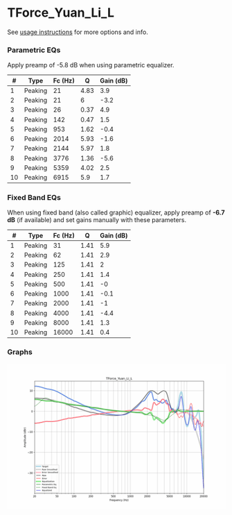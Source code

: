 # TForce_Yuan_Li_L
See [usage instructions](https://github.com/jaakkopasanen/AutoEq#usage) for more options and info.

### Parametric EQs
Apply preamp of -5.8 dB when using parametric equalizer.

|   # | Type    |   Fc (Hz) |    Q |   Gain (dB) |
|-----|---------|-----------|------|-------------|
|   1 | Peaking |        21 | 4.83 |         3.9 |
|   2 | Peaking |        21 | 6    |        -3.2 |
|   3 | Peaking |        26 | 0.37 |         4.9 |
|   4 | Peaking |       142 | 0.47 |         1.5 |
|   5 | Peaking |       953 | 1.62 |        -0.4 |
|   6 | Peaking |      2014 | 5.93 |        -1.6 |
|   7 | Peaking |      2144 | 5.97 |         1.8 |
|   8 | Peaking |      3776 | 1.36 |        -5.6 |
|   9 | Peaking |      5359 | 4.02 |         2.5 |
|  10 | Peaking |      6915 | 5.9  |         1.7 |

### Fixed Band EQs
When using fixed band (also called graphic) equalizer, apply preamp of **-6.7 dB** (if available) and set gains manually with these parameters.

|   # | Type    |   Fc (Hz) |    Q |   Gain (dB) |
|-----|---------|-----------|------|-------------|
|   1 | Peaking |        31 | 1.41 |         5.9 |
|   2 | Peaking |        62 | 1.41 |         2.9 |
|   3 | Peaking |       125 | 1.41 |         2   |
|   4 | Peaking |       250 | 1.41 |         1.4 |
|   5 | Peaking |       500 | 1.41 |        -0   |
|   6 | Peaking |      1000 | 1.41 |        -0.1 |
|   7 | Peaking |      2000 | 1.41 |        -1   |
|   8 | Peaking |      4000 | 1.41 |        -4.4 |
|   9 | Peaking |      8000 | 1.41 |         1.3 |
|  10 | Peaking |     16000 | 1.41 |         0.4 |

### Graphs
![](./TForce_Yuan_Li_L.png)
